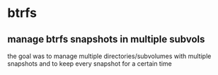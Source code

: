 # btrfs
## manage btrfs snapshots in multiple subvols

the goal was to manage multiple directories/subvolumes with multiple snapshots and to keep every snapshot for a certain time

